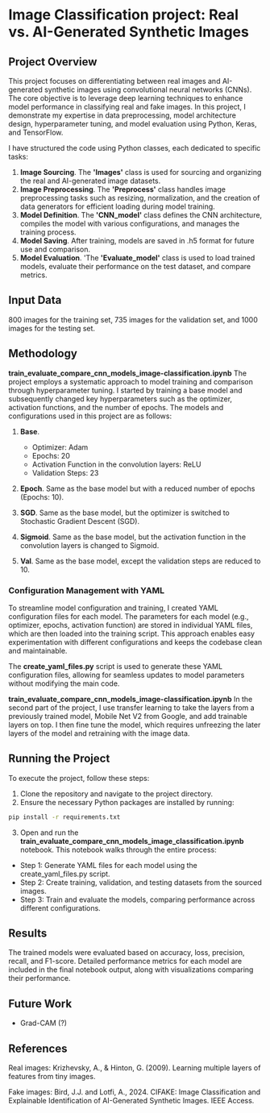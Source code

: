 # Image Classification project: Real vs. AI-Generated Synthetic Images
## Project Overview

This project focuses on differentiating between real images and AI-generated synthetic images using convolutional neural networks (CNNs). The core objective is to leverage deep learning techniques to enhance model performance in classifying real and fake images. In this project, I demonstrate my expertise in data preprocessing, model architecture design, hyperparameter tuning, and model evaluation using Python, Keras, and TensorFlow.

I have structured the code using Python classes, each dedicated to specific tasks:

1) **Image Sourcing**. The **'Images'** class is used for sourcing and organizing the real and AI-generated image datasets.
2) **Image Preprocessing**. The **'Preprocess'** class handles image preprocessing tasks such as resizing, normalization, and the creation of data generators for efficient loading during model training.
3) **Model Definition**. The **'CNN_model'** class defines the CNN architecture, compiles the model with various configurations, and manages the training process.
4) **Model Saving**. After training, models are saved in .h5 format for future use and comparison.
5) **Model Evaluation**. 'The **'Evaluate_model'** class is used to load trained models, evaluate their performance on the test dataset, and compare metrics.

## Input Data
800 images for the training set, 735 images for the validation set, and 1000 images for the testing set.

## Methodology
**train_evaluate_compare_cnn_models_image-classification.ipynb**
The project employs a systematic approach to model training and comparison through hyperparameter tuning. I started by training a base model and subsequently changed key hyperparameters such as the optimizer, activation functions, and the number of epochs. The models and configurations used in this project are as follows:

1) **Base**.
   * Optimizer: Adam
   * Epochs: 20
   * Activation Function in the convolution layers: ReLU
   * Validation Steps: 23
     
2) **Epoch**. Same as the base model but with a reduced number of epochs (Epochs: 10).
4) **SGD**. Same as the base model, but the optimizer is switched to Stochastic Gradient Descent (SGD).
5) **Sigmoid**. Same as the base model, but the activation function in the convolution layers is changed to Sigmoid.
6) **Val**. Same as the base model, except the validation steps are reduced to 10.

### Configuration Management with YAML
To streamline model configuration and training, I created YAML configuration files for each model. The parameters for each model (e.g., optimizer, epochs, activation function) are stored in individual YAML files, which are then loaded into the training script. This approach enables easy experimentation with different configurations and keeps the codebase clean and maintainable.

The **create_yaml_files.py** script is used to generate these YAML configuration files, allowing for seamless updates to model parameters without modifying the main code.

**train_evaluate_compare_cnn_models_image-classification.ipynb**
In the second part of the project, I use transfer learning to take the layers from a previously trained model, Mobile Net V2 from Google, and add trainable layers on top. I then fine tune the model, which requires unfreezing the later layers of the model and retraining with the image data. 

## Running the Project
To execute the project, follow these steps:

1) Clone the repository and navigate to the project directory.
2) Ensure the necessary Python packages are installed by running:
```bash
pip install -r requirements.txt
```
3) Open and run the **train_evaluate_compare_cnn_models_image_classification.ipynb** notebook. This notebook walks through the entire process:
  * Step 1: Generate YAML files for each model using the create_yaml_files.py script.
  * Step 2: Create training, validation, and testing datasets from the sourced images.
  * Step 3: Train and evaluate the models, comparing performance across different configurations.

## Results

The trained models were evaluated based on accuracy, loss, precision, recall, and F1-score. Detailed performance metrics for each model are included in the final notebook output, along with visualizations comparing their performance.

## Future Work 

- Grad-CAM (?)

## References

Real images: Krizhevsky, A., & Hinton, G. (2009). Learning multiple layers of features from tiny images.

Fake images: Bird, J.J. and Lotfi, A., 2024. CIFAKE: Image Classification and Explainable Identification of AI-Generated Synthetic Images. IEEE Access.
